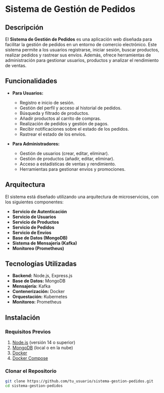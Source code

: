 # Sistema de Gestión de Pedidos

## Descripción
El **Sistema de Gestión de Pedidos** es una aplicación web diseñada para facilitar la gestión de pedidos en un entorno de comercio electrónico. Este sistema permite a los usuarios registrarse, iniciar sesión, buscar productos, realizar pedidos y rastrear sus envíos. Además, ofrece herramientas de administración para gestionar usuarios, productos y analizar el rendimiento de ventas.

## Funcionalidades
- **Para Usuarios:**
  - Registro e inicio de sesión.
  - Gestión del perfil y acceso al historial de pedidos.
  - Búsqueda y filtrado de productos.
  - Añadir productos al carrito de compras.
  - Realización de pedidos y gestión de pagos.
  - Recibir notificaciones sobre el estado de los pedidos.
  - Rastrear el estado de los envíos.

- **Para Administradores:**
  - Gestión de usuarios (crear, editar, eliminar).
  - Gestión de productos (añadir, editar, eliminar).
  - Acceso a estadísticas de ventas y rendimiento.
  - Herramientas para gestionar envíos y promociones.

## Arquitectura
El sistema está diseñado utilizando una arquitectura de microservicios, con los siguientes componentes:
- **Servicio de Autenticación**
- **Servicio de Usuarios**
- **Servicio de Productos**
- **Servicio de Pedidos**
- **Servicio de Envíos**
- **Base de Datos (MongoDB)**
- **Sistema de Mensajería (Kafka)**
- **Monitoreo (Prometheus)**

## Tecnologías Utilizadas
- **Backend:** Node.js, Express.js
- **Base de Datos:** MongoDB
- **Mensajería:** Kafka
- **Contenerización:** Docker
- **Orquestación:** Kubernetes
- **Monitoreo:** Prometheus

## Instalación

### Requisitos Previos
1. [Node.js](https://nodejs.org/) (versión 14 o superior)
2. [MongoDB](https://www.mongodb.com/try/download/community) (local o en la nube)
3. [Docker](https://www.docker.com/get-started)
4. [Docker Compose](https://docs.docker.com/compose/)

### Clonar el Repositorio
```bash
git clone https://github.com/tu_usuario/sistema-gestion-pedidos.git
cd sistema-gestion-pedidos